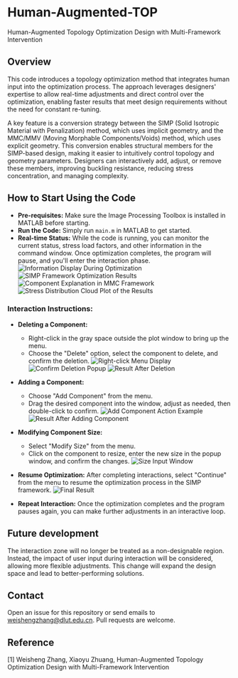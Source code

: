 # Human-Augmented-TOP
Human-Augmented Topology Optimization Design with Multi-Framework Intervention

## Overview
This code introduces a topology optimization method that integrates human input into the optimization process. The approach leverages designers' expertise to allow real-time adjustments and direct control over the optimization, enabling faster results that meet design requirements without the need for constant re-tuning.

A key feature is a conversion strategy between the SIMP (Solid Isotropic Material with Penalization) method, which uses implicit geometry, and the MMC/MMV (Moving Morphable Components/Voids) method, which uses explicit geometry. This conversion enables structural members for the SIMP-based design, making it easier to intuitively control topology and geometry parameters. Designers can interactively add, adjust, or remove these members, improving buckling resistance, reducing stress concentration, and managing complexity.

## How to Start Using the Code

- **Pre-requisites:** Make sure the Image Processing Toolbox is installed in MATLAB before starting.
- **Run the Code:** Simply run `main.m` in MATLAB to get started.
- **Real-time Status:** While the code is running, you can monitor the current status, stress load factors, and other information in the command window. Once optimization completes, the program will pause, and you'll enter the interaction phase.
![Information Display During Optimization](https://github.com/user-attachments/assets/41ae7b50-fa38-4236-9178-0aca6e7632b8)
![SIMP Framework Optimization Results](https://github.com/user-attachments/assets/6b15b864-eafb-4828-b3fa-82d2109ca4b9)
![Component Explanation in MMC Framework](https://github.com/user-attachments/assets/a8e386bb-28ff-42f8-99c4-a379eb5e8ffe)
![Stress Distribution Cloud Plot of the Results](https://github.com/user-attachments/assets/f7c3c23f-f1eb-4c58-b233-b9a1cb228a64)

### Interaction Instructions:

- **Deleting a Component:**
  - Right-click in the gray space outside the plot window to bring up the menu.
  - Choose the "Delete" option, select the component to delete, and confirm the deletion.
![Right-click Menu Display](https://github.com/user-attachments/assets/a4452519-3924-4cfe-b6ba-283357ada383)
![Confirm Deletion Popup](https://github.com/user-attachments/assets/d27df15a-6bc9-436f-8656-13d17cc61bcd)
![Result After Deletion](https://github.com/user-attachments/assets/54363bf3-432e-48ac-897e-f72cd680f8be)

- **Adding a Component:**
  - Choose "Add Component" from the menu.
  - Drag the desired component into the window, adjust as needed, then double-click to confirm.
![Add Component Action Example](https://github.com/user-attachments/assets/392136b9-5808-461c-a2cc-eb62112bb35d)
![Result After Adding Component](https://github.com/user-attachments/assets/cd8a6151-ce8b-4e39-8243-c31e096c3374)

- **Modifying Component Size:**
  - Select "Modify Size" from the menu.
  - Click on the component to resize, enter the new size in the popup window, and confirm the changes.
![Size Input Window](https://github.com/user-attachments/assets/3ef5c7de-4e48-4fa0-9328-24d41a3885f6)

- **Resume Optimization:** After completing interactions, select "Continue" from the menu to resume the optimization process in the SIMP framework.
![Final Result](https://github.com/user-attachments/assets/4ccbcf96-449f-49e1-a61f-360121c62279)

- **Repeat Interaction:** Once the optimization completes and the program pauses again, you can make further adjustments in an interactive loop.

## Future development
The interaction zone will no longer be treated as a non-designable region. Instead, the impact of user input during interaction will be considered, allowing more flexible adjustments. This change will expand the design space and lead to better-performing solutions.

## Contact
Open an issue for this repository or send emails to weishengzhang@dlut.edu.cn. Pull requests are welcome.

## Reference
[1] Weisheng Zhang, Xiaoyu Zhuang, Human-Augmented Topology Optimization Design with Multi-Framework Intervention
